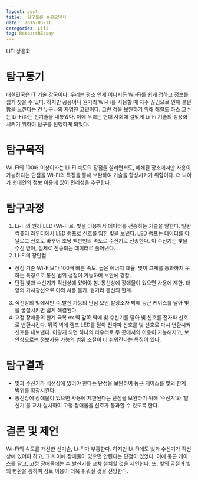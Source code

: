 ```yaml
---
layout: post
title:  탐구토론 논문요약서
date:  2015-05-11 
categories: Lifi
tag: ResearchEssay
---
```

LiFi 상용화

# 탐구동기
대한민국은 IT 기술 강국이다. 우리는 평소 언제 어디서든 Wi-Fi를 쉽게 접하고 정보를 쉽게 찾을 수 있다. 하지만 공용이나 원거리 Wi-Fi를 사용할 때 자주 끊김으로 인해 불편함을 느낀다는 건 누구나의 자명한 고민이다. 그런 점을 보완하기 위해 해럴드 하스 교수는 Li-Fi라는 신기술을 내놓았다. 이에 우리는 현대 사회에 걸맞게 Li-Fi 기술의 상용화시키기 위하여 탐구를 진행하게 되었다.

# 탐구목적
Wi-Fi의 100배 이상이라는 Li-Fi 속도의 장점을 살리면서도, 폐쇄된 장소에서만 사용이 가능하다는 단점을 Wi-Fi의 특징을 통해 보완하여 기술을 향상시키기 위함이다. 더 나아가 현대인의 정보 이용에 있어 편리성을 추구한다.

# 탐구과정 
1. Li-Fi의 원리
LED+Wi-Fi로, 빛을 이용해서 데이터를 전송하는 기술을 말한다. 일반 컴퓨터 라우터에서 LED 램프로 신호를 입힌 빛을 보낸다. LED 램프는 데이터를 아날로그 신호로 바꾸어 초당 백만번의 속도로 수신기로 전송한다. 이 수신기는 빛을 수신 받아, 실제로 전송되는 데이터로 풀어낸다.
2. Li-Fi의 장단점

- 장점
기존 Wi-Fi보다 100배 빠른 속도.
높은 에너지 효율.
빛이 고체를 통과하지 못하는 특징으로
통신 범위 설정이 가능하며 보안에 강함.
- 단점
빛과 수신기가 직선상에 있어야 함.
통신상에 장애물이 있으면 사용에 제한.
태양의 가시광선으로 야외 사용 불가.
원거리 통신의 한계.

3. 직선상의 빛에서만 수,발신 가능의 단점 보안
 발광소자 밖에 둥근 케이스를 달아 빛을 굴절시키면 쉽게 해결된다.
4. 고정 장애물의 한계 극복 ex.벽
 앞쪽 벽에 빛 수신기를 달아 빛 신호를 전자파 신호로 변환시킨다. 뒤쪽 벽에 램프 LED를 달아 전자파 신호를 빛 신호로 다시 변환시켜 신호를 내보낸다. 이렇게 되면 하나의 라우터로 두 곳에서의 이용이 가능해지고, 보안상으로는 정보사용 가능의 범위 조절이 더 쉬워진다는 특징이 있다.

# 탐구결과
 - 빛과 수신기가 직선상에 있어야 한다는 단점을 보완하여 둥근 케이스를 빛의 한계 범위를 확장시킨다.
 - 통신상에 장애물이 있으면 사용에 제한된다는 단점을 보완하기 위해 ‘수신기’와 ‘발신기’를 교차 설치하여 고정 장애물을 신호가 통과할 수 있도록 한다.

# 결론 및 제언
Wi-Fi의 속도를 개선한 신기술, Li-Fi가 부흥한다. 하지만 Li-Fi에도 빛과 수신기가 직선상에 있어야 하고, 그 사이에 장애물이 있으면 안된다는 단점이 있었다. 이에 둥근 케이스를 달고, 고정 장애물에는 수,발신기를 교차 설치할 것을 제언한다. 또, 빛의 굴절과 빛의 변환을 통하여 정보 이용이 더욱 쉬워질 것을 전망한다.